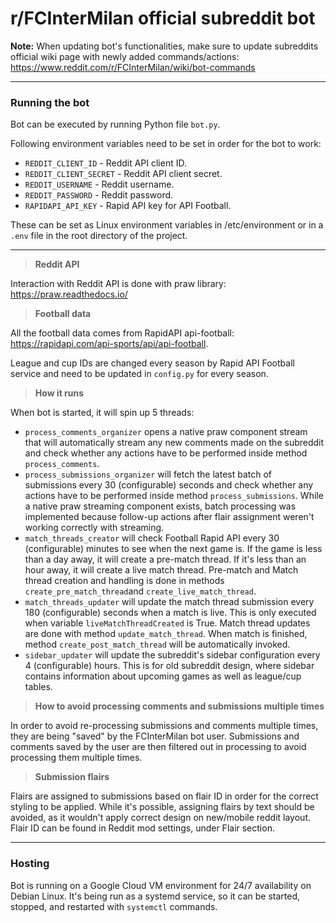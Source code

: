 # r/FCInterMilan official subreddit bot

**Note:** When updating bot's functionalities, make sure to update subreddits official wiki page with newly added commands/actions: https://www.reddit.com/r/FCInterMilan/wiki/bot-commands

---

### Running the bot

Bot can be executed by running Python file `bot.py`.

Following environment variables need to be set in order for the bot to work:

* `REDDIT_CLIENT_ID` - Reddit API client ID.
* `REDDIT_CLIENT_SECRET` - Reddit API client secret.
* `REDDIT_USERNAME` - Reddit username.
* `REDDIT_PASSWORD` - Reddit password.
* `RAPIDAPI_API_KEY` - Rapid API key for API Football.

These can be set as Linux environment variables in /etc/environment or in a `.env` file in the root directory of the project.

---

> **Reddit API**

Interaction with Reddit API is done with praw library: https://praw.readthedocs.io/

> **Football data**

All the football data comes from RapidAPI api-football: https://rapidapi.com/api-sports/api/api-football.

League and cup IDs are changed every season by Rapid API Football service and need to be updated in `config.py` for every season.

> **How it runs**

When bot is started, it will spin up 5 threads:

* `process_comments_organizer` opens a native praw component stream that will automatically stream any new comments made on the subreddit and check whether any actions have to be performed inside method `process_comments`.
* `process_submissions_organizer` will fetch the latest batch of submissions every 30 (configurable) seconds and check whether any actions have to be performed inside method `process_submissions`. While a native praw streaming component exists, batch processing was implemented because follow-up
  actions after flair assignment weren't working correctly with streaming.
* `match_threads_creator` will check Football Rapid API every 30 (configurable) minutes to see when the next game is. If the game is less than a day away, it will create a pre-match thread. If it's less than an hour away, it will create a live match thread. Pre-match and Match thread creation and
  handling is done in methods `create_pre_match_thread`and `create_live_match_thread`.
* `match_threads_updater` will update the match thread submission every 180 (configurable) seconds when a match is live. This is only executed when variable `liveMatchThreadCreated` is True. Match thread updates are done with method `update_match_thread`. When match is finished,
  method `create_post_match_thread` will be automatically invoked.
* `sidebar_updater` will update the subreddit's sidebar configuration every 4 (configurable) hours. This is for old subreddit design, where sidebar contains information about upcoming games as well as league/cup tables.

> **How to avoid processing comments and submissions multiple times**

In order to avoid re-processing submissions and comments multiple times, they are being "saved" by the FCInterMilan bot user. Submissions and comments saved by the user are then filtered out in processing to avoid processing them multiple times.

> **Submission flairs**

Flairs are assigned to submissions based on flair ID in order for the correct styling to be applied. While it's possible, assigning flairs by text should be avoided, as it wouldn't apply correct design on new/mobile reddit layout. Flair ID can be found in Reddit mod settings, under Flair section.

---

### Hosting

Bot is running on a Google Cloud VM environment for 24/7 availability on Debian Linux. It's being run as a systemd service, so it can be started, stopped, and restarted with `systemctl` commands.